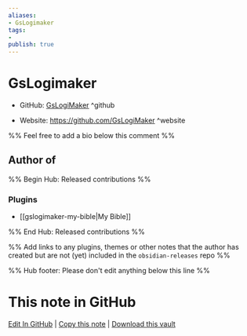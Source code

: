 ```yaml
---
aliases:
- GsLogimaker
tags:
- 
publish: true
---
```


# GsLogimaker

- GitHub: [GsLogiMaker](https://github.com/GsLogiMaker/) ^github
<!-- - Discord: `@` ^discord-->
- Website: <https://github.com/GsLogiMaker> ^website
<!-- - [[Publish sites|Publish site]]: <https://> ^publish-->

%% Feel free to add a bio below this comment %%


## Author of

%% Begin Hub: Released contributions %%
### Plugins
- [[gslogimaker-my-bible|My Bible]]

%% End Hub: Released contributions %%

%% Add links to any plugins, themes or other notes that the author has created but are not (yet) included in the `obsidian-releases` repo %%

<!--
### Unlisted plugins
-->

<!--
### Others
-->

<!--
## Sponsor this author
-->

<!-- - [[GitHub sponsors]]: [Sponsor @GsLogiMaker on GitHub Sponsors](https://github.com/sponsors/GsLogiMaker) ^github-sponsor-->
<!-- - [[Buy me a coffee]]: <https://> ^buy-me-a-coffee-->
<!-- - [[PayPal]]: <https://> ^paypal-->
<!-- - [[Patreon]]: <https://> ^patreon-->

<!--
## Follow this author
-->

<!-- - [[YouTube Channels|On YouTube]]: <https://> ^youtube-->
<!-- - Twitter: <https://> ^twitter-->
<!-- - ... -->

%% Hub footer: Please don't edit anything below this line %%

# This note in GitHub

<span class="git-footer">[Edit In GitHub](https://github.dev/obsidian-community/obsidian-hub/blob/main/01%20-%20Community/People/GsLogiMaker.md "git-hub-edit-note") | [Copy this note](https://raw.githubusercontent.com/obsidian-community/obsidian-hub/main/01%20-%20Community/People/GsLogiMaker.md "git-hub-copy-note") | [Download this vault](https://github.com/obsidian-community/obsidian-hub/archive/refs/heads/main.zip "git-hub-download-vault") </span>
